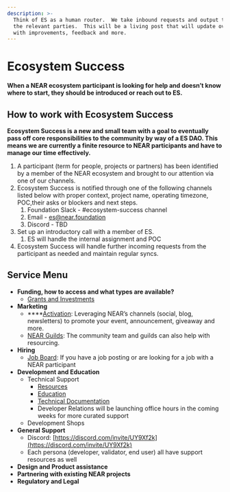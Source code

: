 ```yaml
---
description: >-
  Think of ES as a human router.  We take inbound requests and output them to
  the relevant parties.  This will be a living post that will update over time
  with improvements, feedback and more.
---
```


# Ecosystem Success

**When a NEAR ecosystem participant is looking for help and doesn’t know where to start, they should be introduced or reach out to ES.**  

## **How to work with Ecosystem Success**

**Ecosystem Success is a new and small team with a goal to eventually pass off core responsibilities to the community by way of a ES DAO. This means we are currently a finite resource to NEAR participants and have to manage our time effectively.**

1. A participant \(term for people, projects or partners\) has been identified by a member of the NEAR ecosystem and brought to our attention via one of our channels.
2. Ecosystem Success is notified through one of the following channels listed below with proper context, project name, operating timezone, POC,their asks or blockers and next steps. 
   1. Foundation Slack - \#ecosystem-success channel
   2. Email - es@near.foundation
   3. Discord - TBD
3. Set up an introductory call with a member of ES.
   1. ES will handle the internal assignment and POC
4. Ecosystem Success will handle further incoming requests from the participant as needed and maintain regular syncs.

## **Service Menu**  

* **Funding, how to access and what types are available?**
  * [Grants and Investments](https://app.gitbook.com/@near/s/wiki/~/drafts/-MggQpkuxxGSy1Z_R3G0/getting-started/grants-and-funding)
* **Marketing**
  * \*\*\*\*[Activation](https://near.org/activate/): Leveraging NEAR’s channels \(social, blog, newsletters\) to promote your event, announcement, giveaway and more.
  * [NEAR Guilds](https://nearguilds.com/guilds/): The community team and guilds can also help with resourcing.
* **Hiring**
  * [Job Board](https://jobs.openweb.dev/): If you have a job posting or are looking for a job with a NEAR participant 
* **Development and Education**
  * Technical Support
    * [Resources](https://app.gitbook.com/@near/s/wiki/~/drafts/-MggQpkuxxGSy1Z_R3G0/developer/dev-docs)
    * [Education](https://app.gitbook.com/@near/s/wiki/~/drafts/-MggQpkuxxGSy1Z_R3G0/developer/dev-education)
    * [Technical Documentation](https://app.gitbook.com/@near/s/wiki/~/drafts/-MggQpkuxxGSy1Z_R3G0/technology/technical-documentation)
    * Developer Relations will be launching office hours in the coming weeks for more curated support
  * Development Shops
* **General Support**
  * Discord: [https://discord.com/invite/UY9Xf2k](https://discord.com/invite/UY9Xf2k)
  * Each persona \(developer, validator, end user\) all have support resources as well
* **Design and Product assistance**
* **Partnering with existing NEAR projects**
* **Regulatory and Legal**

